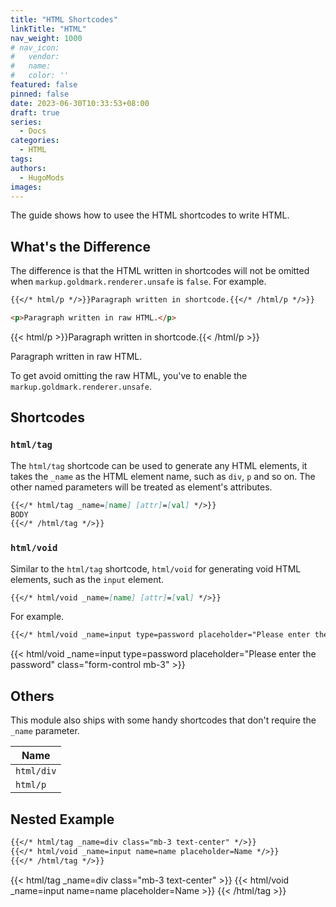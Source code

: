 ```yaml
---
title: "HTML Shortcodes"
linkTitle: "HTML"
nav_weight: 1000
# nav_icon:
#   vendor: 
#   name: 
#   color: ''
featured: false
pinned: false
date: 2023-06-30T10:33:53+08:00
draft: true
series:
  - Docs
categories:
  - HTML
tags:
authors:
  - HugoMods
images:
---
```


The guide shows how to usee the HTML shortcodes to write HTML.

<!--more-->

## What's the Difference

The difference is that the HTML written in shortcodes will not be omitted when `markup.goldmark.renderer.unsafe` is `false`. For example.

```markdown
{{</* html/p */>}}Paragraph written in shortcode.{{</* /html/p */>}}

<p>Paragraph written in raw HTML.</p>
```

{{< html/p >}}Paragraph written in shortcode.{{< /html/p >}}

<p>Paragraph written in raw HTML.</p>

To get avoid omitting the raw HTML, you've to enable the `markup.goldmark.renderer.unsafe`.

## Shortcodes

### `html/tag`

The `html/tag` shortcode can be used to generate any HTML elements, it takes the `_name` as the HTML element name, such as `div`, `p` and so on. The other named parameters will be treated as element's attributes.

```markdown
{{</* html/tag _name=[name] [attr]=[val] */>}}
BODY
{{</* /html/tag */>}}
```

### `html/void`

Similar to the `html/tag` shortcode, `html/void` for generating void HTML elements, such as the `input` element.

```markdown
{{</* html/void _name=[name] [attr]=[val] */>}}
```

For example.

```markdown
{{</* html/void _name=input type=password placeholder="Please enter the password" class="form-control mb-3" */>}}
```

{{< html/void _name=input type=password placeholder="Please enter the password" class="form-control mb-3" >}}

## Others

This module also ships with some handy shortcodes that don't require the `_name` parameter.

| Name       |
| ---------- |
| `html/div` |
| `html/p`   |

## Nested Example

```markdown
{{</* html/tag _name=div class="mb-3 text-center" */>}}
{{</* html/void _name=input name=name placeholder=Name */>}}
{{</* /html/tag */>}}
```

{{< html/tag _name=div class="mb-3 text-center" >}}
{{< html/void _name=input name=name placeholder=Name >}}
{{< /html/tag >}}
